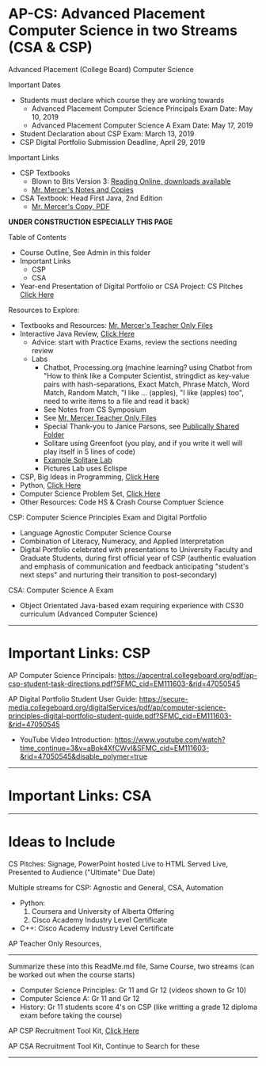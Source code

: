 # AP-CS: Advanced Placement Computer Science in two Streams (CSA & CSP)
Advanced Placement (College Board) Computer Science

Important Dates
- Students must declare which course they are working towards
  - Advanced Placement Computer Science Principals Exam Date: May 10, 2019
  - Advanced Placement Computer Science A Exam Date: May 17, 2019
- Student Declaration about CSP Exam: March 13, 2019
- CSP Digital Portfolio Submission Deadline, April 29, 2019

Important Links
- CSP Textbooks
  - Blown to Bits Version 3: <a href="http://www.bitsbook.com/excerpts/">Reading Online, downloads available</a>
  - <a href="https://drive.google.com/drive/folders/17P8ve52wtyrF1XcQmmUBUtEJYA8UPxo8">Mr. Mercer's Notes and Copies</a>
- CSA Textbook: Head First Java, 2nd Edition
  - <a href="https://drive.google.com/drive/folders/18mrcM5p0qYQmezl63VOVERqa6_SYwGw7">Mr. Mercer's Copy, PDF</a>

**UNDER CONSTRUCTION**
**ESPECIALLY THIS PAGE**

Table of Contents
- Course Outline, See Admin in this folder
- Important Links
  - CSP
  - CSA
- Year-end Presentation of Digital Portfolio or CSA Project: CS Pitches
<a href="">Click Here</a>

Resources to Explore:
- Textbooks and Resources: <a href="https://drive.google.com/drive/folders/18mrcM5p0qYQmezl63VOVERqa6_SYwGw7">Mr. Mercer's Teacher Only Files</a>
- Interactive Java Review, <a href="http://interactivepython.org/runestone/static/JavaReview/index.html">Click Here</a>
  - Advice: start with Practice Exams, review the sections needing review
  - Labs
    - Chatbot, Processing.org (machine learning? using Chatbot from "How to think like a Computer Scientist, stringdict as key-value pairs with hash-separations, Exact Match, Phrase Match, Word Match, Random Match, "I like ... (apples), "I like (apples) too", need to write items to a file and read it back)
    - See Notes from CS Symposium
    - See <a href="https://drive.google.com/drive/folders/1C2pq0Csfiyf5f3neOdoDBJxmRQMeYlt3">Mr. Mercer Teacher Only Files</a>
    - Special Thank-you to Janice Parsons, see <a href="https://drive.google.com/drive/folders/18vIwVZfKiE2DL1J5Wt3sWVXPxRBJVdNl">Publically Shared Folder</a>
    - Solitare using Greenfoot (you play, and if you write it well will play itself in 5 lines of code)
    - <a href="https://drive.google.com/drive/folders/1IMoqA7wAUiNJA7rKvISg3RQ472mAiSiy">Example Solitare Lab</a>
    - Pictures Lab uses Eclispe
- CSP, Big Ideas in Programming, <a href="http://interactivepython.org/runestone/static/StudentCSP/index.html">Click Here</a>
- Python, <a href="http://interactivepython.org/courselib/static/thinkcspy/index.html">Click Here</a>
- Computer Science Problem Set, <a href="https://open.kattis.com/">Click Here</a>
- Other Resources: Code HS & Crash Course Comptuer Science

CSP: Computer Science Principles Exam and Digital Portfolio
- Language Agnostic Computer Science Course
- Combination of Literacy, Numeracy, and Applied Interpretation
- Digital Portfolio celebrated with presentations to University Faculty and Graduate Students, during first official year of CSP (authentic evaluation and emphasis of communication and feedback anticipating "student's next steps" and nurturing their transition to post-secondary)

CSA: Computer Science A Exam
- Object Orientated Java-based exam requiring experience with CS30 curriculum (Advanced Computer Science)

---

# Important Links: CSP

AP Computer Science Principals: https://apcentral.collegeboard.org/pdf/ap-csp-student-task-directions.pdf?SFMC_cid=EM111603-&rid=47050545

AP Digital Portfolio Student User Guide: https://secure-media.collegeboard.org/digitalServices/pdf/ap/computer-science-principles-digital-portfolio-student-guide.pdf?SFMC_cid=EM111603-&rid=47050545
- YouTube Video Introduction: https://www.youtube.com/watch?time_continue=3&v=aBok4XfCWvI&SFMC_cid=EM111603-&rid=47050545&disable_polymer=true


---

# Important Links: CSA

---

# Ideas to Include

CS Pitches: Signage, PowerPoint hosted Live to HTML Served Live, Presented to Audience ("Ultimate" Due Date)

Multiple streams for CSP: Agnostic and General, CSA, Automation
- Python:
  1. Coursera and University of Alberta Offering
  2. Cisco Academy Industry Level Certificate
- C++: Cisco Academy Industry Level Certificate

AP Teacher Only Resources, <a href="https://apcentral.collegeboard.org/about-ap/news-changes/ap-2019?SFMC_cid=EM90887-43616e616461&rid=47675199"></a>

---

Summarize these into this ReadMe.md file, Same Course, two streams (can be worked out when the course starts)
- Computer Science Principles: Gr 11 and Gr 12 (videos shown to Gr 10)
- Computer Science A: Gr 11 and Gr 12
- History: Gr 11 students score 4's on CSP (like writting a grade 12 diploma exam before taking the course)

AP CSP Recruitment Tool Kit, <a href="https://apcentral.collegeboard.org/courses/ap-computer-science-principles/recruitment-toolkit">Click Here</a>

AP CSA Recruitment Tool Kit, Continue to Search for these

---
